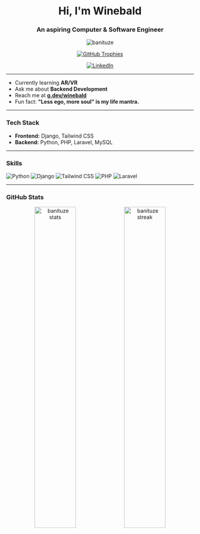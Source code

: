 <h1 align="center">Hi, I'm Winebald</h1>
<h3 align="center">An aspiring Computer & Software Engineer</h3>

<p align="center">
  <img src="https://komarev.com/ghpvc/?username=banituze&label=Profile%20views&color=0e75b6&style=flat" alt="banituze" />
</p>

<p align="center">
  <a href="https://github.com/ryo-ma/github-profile-trophy">
    <img src="https://github-profile-trophy.vercel.app/?username=banituze&theme=matrix&no-frame=true" alt="GitHub Trophies" />
  </a>
</p>

<p align="center">
  <a href="https://linkedin.com/in/winebald" target="_blank">
    <img src="https://img.shields.io/badge/LinkedIn-Winebald-blue?style=for-the-badge&logo=linkedin" alt="LinkedIn" />
  </a>
</p>

---

- Currently learning **AR/VR**  
- Ask me about **Backend Development**  
- Reach me at <a href="https://g.dev/winebald" target="_blank"><strong>g.dev/winebald</strong></a>  
- Fun fact: **"Less ego, more soul" is my life mantra.**

---

### Tech Stack

- **Frontend:** Django, Tailwind CSS  
- **Backend:** Python, PHP, Laravel, MySQL

---

### Skills

![Python](https://img.shields.io/badge/Python-3776AB?style=for-the-badge&logo=python&logoColor=white)
![Django](https://img.shields.io/badge/Django-092E20?style=for-the-badge&logo=django&logoColor=white)
![Tailwind CSS](https://img.shields.io/badge/TailwindCSS-06B6D4?style=for-the-badge&logo=tailwindcss&logoColor=white)
![PHP](https://img.shields.io/badge/PHP-777BB4?style=for-the-badge&logo=php&logoColor=white)
![Laravel](https://img.shields.io/badge/Laravel-FF2D20?style=for-the-badge&logo=laravel&logoColor=white)

---

### GitHub Stats

<p align="center">
  <img width="47%" src="https://github-readme-stats.vercel.app/api?username=banituze&theme=dark&show_icons=true&locale=en" alt="banituze stats" />
  <img width="47%" src="https://github-readme-streak-stats.herokuapp.com/?user=banituze&theme=dark" alt="banituze streak" />
</p>
